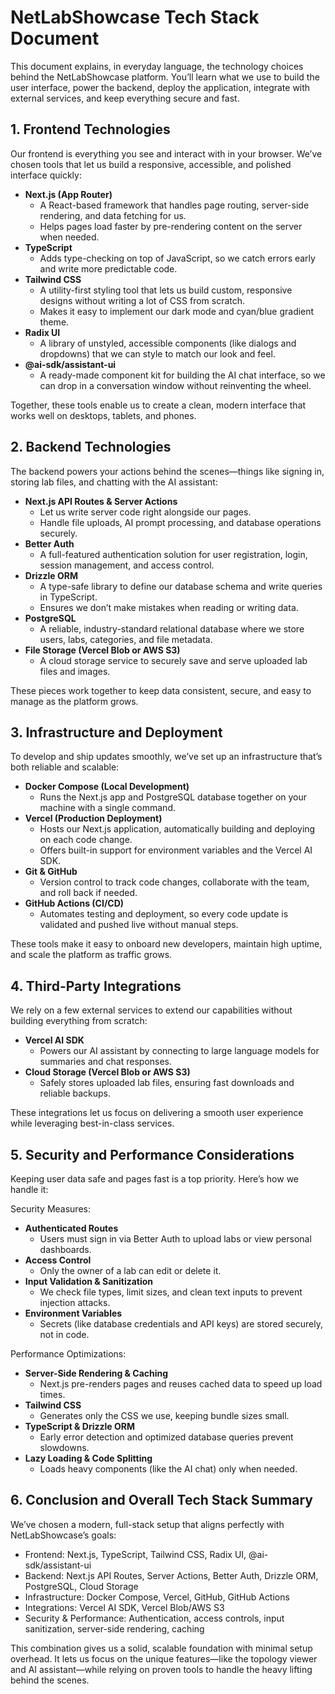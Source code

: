 # NetLabShowcase Tech Stack Document

This document explains, in everyday language, the technology choices behind the NetLabShowcase platform. You’ll learn what we use to build the user interface, power the backend, deploy the application, integrate with external services, and keep everything secure and fast.

## 1. Frontend Technologies

Our frontend is everything you see and interact with in your browser. We’ve chosen tools that let us build a responsive, accessible, and polished interface quickly:

- **Next.js (App Router)**
  - A React-based framework that handles page routing, server-side rendering, and data fetching for us.
  - Helps pages load faster by pre-rendering content on the server when needed.
- **TypeScript**
  - Adds type-checking on top of JavaScript, so we catch errors early and write more predictable code.
- **Tailwind CSS**
  - A utility-first styling tool that lets us build custom, responsive designs without writing a lot of CSS from scratch.
  - Makes it easy to implement our dark mode and cyan/blue gradient theme.
- **Radix UI**
  - A library of unstyled, accessible components (like dialogs and dropdowns) that we can style to match our look and feel.
- **@ai-sdk/assistant-ui**
  - A ready-made component kit for building the AI chat interface, so we can drop in a conversation window without reinventing the wheel.

Together, these tools enable us to create a clean, modern interface that works well on desktops, tablets, and phones.

## 2. Backend Technologies

The backend powers your actions behind the scenes—things like signing in, storing lab files, and chatting with the AI assistant:

- **Next.js API Routes & Server Actions**
  - Let us write server code right alongside our pages.
  - Handle file uploads, AI prompt processing, and database operations securely.
- **Better Auth**
  - A full-featured authentication solution for user registration, login, session management, and access control.
- **Drizzle ORM**
  - A type-safe library to define our database schema and write queries in TypeScript.
  - Ensures we don’t make mistakes when reading or writing data.
- **PostgreSQL**
  - A reliable, industry-standard relational database where we store users, labs, categories, and file metadata.
- **File Storage (Vercel Blob or AWS S3)**
  - A cloud storage service to securely save and serve uploaded lab files and images.

These pieces work together to keep data consistent, secure, and easy to manage as the platform grows.

## 3. Infrastructure and Deployment

To develop and ship updates smoothly, we’ve set up an infrastructure that’s both reliable and scalable:

- **Docker Compose (Local Development)**
  - Runs the Next.js app and PostgreSQL database together on your machine with a single command.
- **Vercel (Production Deployment)**
  - Hosts our Next.js application, automatically building and deploying on each code change.
  - Offers built-in support for environment variables and the Vercel AI SDK.
- **Git & GitHub**
  - Version control to track code changes, collaborate with the team, and roll back if needed.
- **GitHub Actions (CI/CD)**
  - Automates testing and deployment, so every code update is validated and pushed live without manual steps.

These tools make it easy to onboard new developers, maintain high uptime, and scale the platform as traffic grows.

## 4. Third-Party Integrations

We rely on a few external services to extend our capabilities without building everything from scratch:

- **Vercel AI SDK**
  - Powers our AI assistant by connecting to large language models for summaries and chat responses.
- **Cloud Storage (Vercel Blob or AWS S3)**
  - Safely stores uploaded lab files, ensuring fast downloads and reliable backups.

These integrations let us focus on delivering a smooth user experience while leveraging best-in-class services.

## 5. Security and Performance Considerations

Keeping user data safe and pages fast is a top priority. Here’s how we handle it:

Security Measures:
- **Authenticated Routes**
  - Users must sign in via Better Auth to upload labs or view personal dashboards.
- **Access Control**
  - Only the owner of a lab can edit or delete it.
- **Input Validation & Sanitization**
  - We check file types, limit sizes, and clean text inputs to prevent injection attacks.
- **Environment Variables**
  - Secrets (like database credentials and API keys) are stored securely, not in code.

Performance Optimizations:
- **Server-Side Rendering & Caching**
  - Next.js pre-renders pages and reuses cached data to speed up load times.
- **Tailwind CSS**
  - Generates only the CSS we use, keeping bundle sizes small.
- **TypeScript & Drizzle ORM**
  - Early error detection and optimized database queries prevent slowdowns.
- **Lazy Loading & Code Splitting**
  - Loads heavy components (like the AI chat) only when needed.

## 6. Conclusion and Overall Tech Stack Summary

We’ve chosen a modern, full-stack setup that aligns perfectly with NetLabShowcase’s goals:

- Frontend: Next.js, TypeScript, Tailwind CSS, Radix UI, @ai-sdk/assistant-ui  
- Backend: Next.js API Routes, Server Actions, Better Auth, Drizzle ORM, PostgreSQL, Cloud Storage  
- Infrastructure: Docker Compose, Vercel, GitHub, GitHub Actions  
- Integrations: Vercel AI SDK, Vercel Blob/AWS S3  
- Security & Performance: Authentication, access controls, input sanitization, server-side rendering, caching

This combination gives us a solid, scalable foundation with minimal setup overhead. It lets us focus on the unique features—like the topology viewer and AI assistant—while relying on proven tools to handle the heavy lifting behind the scenes.